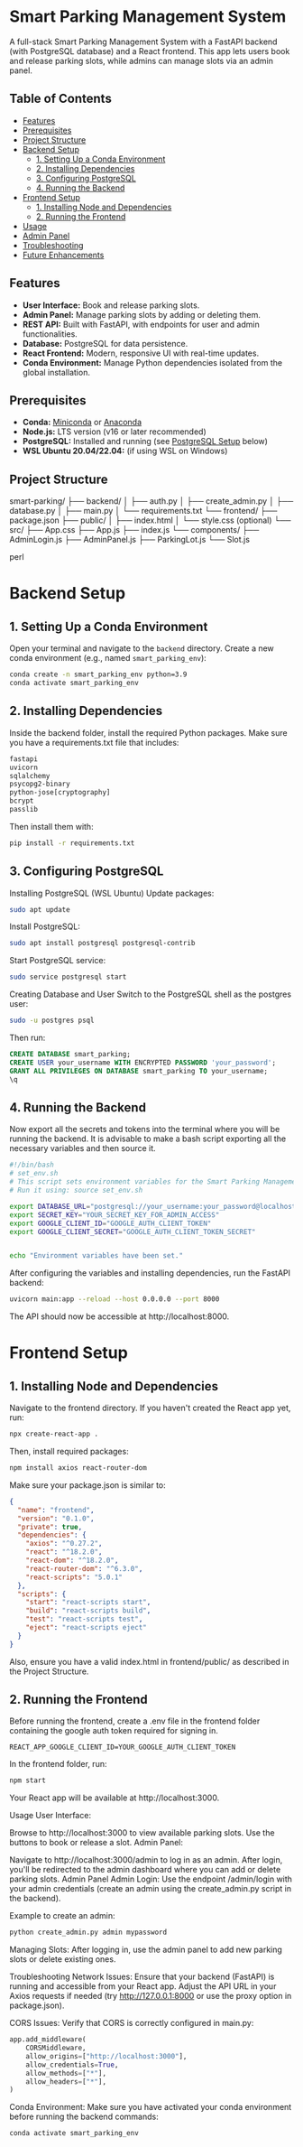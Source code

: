 # Smart Parking Management System

A full-stack Smart Parking Management System with a FastAPI backend (with PostgreSQL database) and a React frontend. This app lets users book and release parking slots, while admins can manage slots via an admin panel.

## Table of Contents

- [Features](#features)
- [Prerequisites](#prerequisites)
- [Project Structure](#project-structure)
- [Backend Setup](#backend-setup)
  - [1. Setting Up a Conda Environment](#1-setting-up-a-conda-environment)
  - [2. Installing Dependencies](#2-installing-dependencies)
  - [3. Configuring PostgreSQL](#3-configuring-postgresql)
  - [4. Running the Backend](#4-running-the-backend)
- [Frontend Setup](#frontend-setup)
  - [1. Installing Node and Dependencies](#1-installing-node-and-dependencies)
  - [2. Running the Frontend](#2-running-the-frontend)
- [Usage](#usage)
- [Admin Panel](#admin-panel)
- [Troubleshooting](#troubleshooting)
- [Future Enhancements](#future-enhancements)

## Features

- **User Interface:** Book and release parking slots.
- **Admin Panel:** Manage parking slots by adding or deleting them.
- **REST API:** Built with FastAPI, with endpoints for user and admin functionalities.
- **Database:** PostgreSQL for data persistence.
- **React Frontend:** Modern, responsive UI with real-time updates.
- **Conda Environment:** Manage Python dependencies isolated from the global installation.

## Prerequisites

- **Conda:** [Miniconda](https://docs.conda.io/en/latest/miniconda.html) or [Anaconda](https://www.anaconda.com/products/distribution)
- **Node.js:** LTS version (v16 or later recommended)
- **PostgreSQL:** Installed and running (see [PostgreSQL Setup](#3-configuring-postgresql) below)
- **WSL Ubuntu 20.04/22.04:** (if using WSL on Windows)

## Project Structure

smart-parking/ ├── backend/ │ ├── auth.py │ ├── create_admin.py │ ├── database.py │ ├── main.py │ └── requirements.txt └── frontend/ ├── package.json ├── public/ │ ├── index.html │ └── style.css (optional) └── src/ ├── App.css ├── App.js ├── index.js └── components/ ├── AdminLogin.js ├── AdminPanel.js ├── ParkingLot.js └── Slot.js

perl



# Backend Setup

## 1. Setting Up a Conda Environment

Open your terminal and navigate to the `backend` directory. Create a new conda environment (e.g., named `smart_parking_env`):

```bash
conda create -n smart_parking_env python=3.9
conda activate smart_parking_env
```

## 2. Installing Dependencies
Inside the backend folder, install the required Python packages. Make sure you have a requirements.txt file that includes:

```txt
fastapi
uvicorn
sqlalchemy
psycopg2-binary
python-jose[cryptography]
bcrypt
passlib
```
Then install them with:

```bash
pip install -r requirements.txt
```

## 3. Configuring PostgreSQL
Installing PostgreSQL (WSL Ubuntu)
Update packages:
```bash
sudo apt update
```

Install PostgreSQL:

```bash
sudo apt install postgresql postgresql-contrib
```

Start PostgreSQL service:
```bash
sudo service postgresql start
```

Creating Database and User
Switch to the PostgreSQL shell as the postgres user:

```bash
sudo -u postgres psql
```

Then run:

```sql
CREATE DATABASE smart_parking;
CREATE USER your_username WITH ENCRYPTED PASSWORD 'your_password';
GRANT ALL PRIVILEGES ON DATABASE smart_parking TO your_username;
\q
```

## 4. Running the Backend
Now export all the secrets and tokens into the terminal where you will be running the backend. It is advisable to make a bash script exporting all the necessary variables and then source it.

```sh
#!/bin/bash
# set_env.sh
# This script sets environment variables for the Smart Parking Management System.
# Run it using: source set_env.sh

export DATABASE_URL="postgresql://your_username:your_password@localhost/smart_parking"
export SECRET_KEY="YOUR_SECRET_KEY_FOR_ADMIN_ACCESS"
export GOOGLE_CLIENT_ID="GOOGLE_AUTH_CLIENT_TOKEN"
export GOOGLE_CLIENT_SECRET="GOOGLE_AUTH_CLIENT_TOKEN_SECRET"


echo "Environment variables have been set."
```
After configuring the variables and installing dependencies, run the FastAPI backend:

```bash
uvicorn main:app --reload --host 0.0.0.0 --port 8000
```


The API should now be accessible at http://localhost:8000.

# Frontend Setup

## 1. Installing Node and Dependencies
Navigate to the frontend directory. If you haven't created the React app yet, run:

```bash
npx create-react-app .
```

Then, install required packages:

```bash
npm install axios react-router-dom
```

Make sure your package.json is similar to:

```json
{
  "name": "frontend",
  "version": "0.1.0",
  "private": true,
  "dependencies": {
    "axios": "^0.27.2",
    "react": "^18.2.0",
    "react-dom": "^18.2.0",
    "react-router-dom": "^6.3.0",
    "react-scripts": "5.0.1"
  },
  "scripts": {
    "start": "react-scripts start",
    "build": "react-scripts build",
    "test": "react-scripts test",
    "eject": "react-scripts eject"
  }
}
```

Also, ensure you have a valid index.html in frontend/public/ as described in the Project Structure.

## 2. Running the Frontend

Before running the frontend, create a .env file in the frontend folder containing the google auth token required for signing in.

```env
REACT_APP_GOOGLE_CLIENT_ID=YOUR_GOOGLE_AUTH_CLIENT_TOKEN
```

In the frontend folder, run:

```bash
npm start
```

Your React app will be available at http://localhost:3000.

Usage
User Interface:

Browse to http://localhost:3000 to view available parking slots.
Use the buttons to book or release a slot.
Admin Panel:

Navigate to http://localhost:3000/admin to log in as an admin.
After login, you'll be redirected to the admin dashboard where you can add or delete parking slots.
Admin Panel
Admin Login: Use the endpoint /admin/login with your admin credentials (create an admin using the create_admin.py script in the backend).

Example to create an admin:

```bash
python create_admin.py admin mypassword
```

Managing Slots: After logging in, use the admin panel to add new parking slots or delete existing ones.

Troubleshooting
Network Issues: Ensure that your backend (FastAPI) is running and accessible from your React app. Adjust the API URL in your Axios requests if needed (try http://127.0.0.1:8000 or use the proxy option in package.json).

CORS Issues: Verify that CORS is correctly configured in main.py:

```python
app.add_middleware(
    CORSMiddleware,
    allow_origins=["http://localhost:3000"],
    allow_credentials=True,
    allow_methods=["*"],
    allow_headers=["*"],
)
```
Conda Environment: Make sure you have activated your conda environment before running the backend commands:

```bash
conda activate smart_parking_env
```
